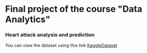# Final project of the course "Data Analytics"
### Heart attack analysis and prediction
You can view the dataset using this link
[KaggleDataset](https://www.kaggle.com/datasets/rashikrahmanpritom/heart-attack-analysis-prediction-dataset)
